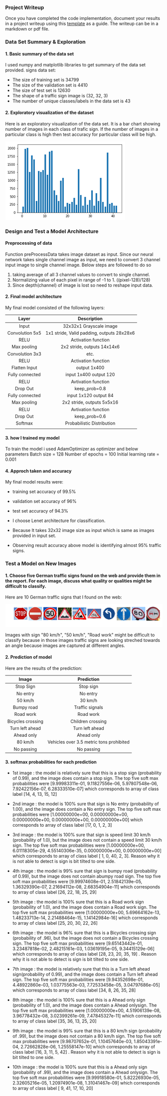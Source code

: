### Project Writeup

Once you have completed the code implementation, document your results in a project writeup using this [template](https://github.com/udacity/CarND-Traffic-Sign-Classifier-Project/blob/master/writeup_template.md) as a guide. The writeup can be in a markdown or pdf file. 

[image1]: ./bar.jpg "Visualization"

[image_before]: ./before.jpg  "Before preprocessing"
[image_after]: ./after.jpg  "Before preprocessing"

[test]: ./test.jpg 



### Data Set Summary & Exploration

#### 1. Basic summary of the data set

I used numpy and matplotlib libraries to get summary of the data set provided.
signs data set:

* The size of training set is 34799
* The size of the validation set is 4410
* The size of test set is 12630
* The shape of a traffic sign image is (32, 32, 3)
* The number of unique classes/labels in the data set is 43

#### 2. Exploratory visualization of the dataset

Here is an exploratory visualization of the data set. It is a bar chart showing number of images in each class of trafic sign.
If the number of images in a particular class is high then test accuracy for particular class will be high.

![alt text][image1]


### Design and Test a Model Architecture

#### Preprocessing of data

Function preProcessData takes image dataset as input. Since our neural network takes single channel image as input, we need to convert 3 channel input image to single channel image.
Below steps are followed to do so
1. taking average of all 3 channel values to convert to single channel.
2. Normalizing value of each pixel in range of -1 to 1. ((pixel-128)/128)
3. Since depth(channel) of image is lost so need to reshape input data.


#### 2. Final model architecture

My final model consisted of the following layers:

| Layer         		|     Description	        					| 
|:---------------------:|:---------------------------------------------:| 
| Input         		| 32x32x1 Grayscale image    				    | 
| Convolution 5x5     	| 1x1 stride, Valid padding, outputs 28x28x6 	|
| RELU					| Activation function							|
| Max pooling	      	| 2x2 stride,  outputs 14x14x6  				|
| Convolution 3x3	    | etc.      									|
| RELU					| Activation function							|
| Flatten Input         | output    1x400                               |
| Fully connected       | input 1x400 output 120                        |
| RELU                  | Avtivation function                           |
| Drop Out              | keep_prob=0.8                                 |
| Fully connected       | input 1x120 output 84                         |
| Max pooling           | 2x2 stride,  outputs 5x5x16                   |
| RELU                  | Avtivation function                           |
| Drop Out              | keep_prob=0.6                                 |
| Softmax               | Probabilistic Distribution                    |
|						|												|

#### 3. how I trained my model

To train the model i used AdamOptimizer as optimizer and below parameters
Batch size = 128
Number of epochs = 100
Initial learning rate = 0.001

#### 4. Approch taken and accuracy

My final model results were:
* training set accuracy of 99.5% 
* validation set accuracy of 96% 
* test set accuracy of 94.3% 

* I choose Lenet architecture for classification.
* Because It takes 32x32 image size as input which is same as images provided in input set.
* Observing result accuracy above model is identifying almost 95% traffic signs.


### Test a Model on New Images

#### 1. Choose five German traffic signs found on the web and provide them in the report. For each image, discuss what quality or qualities might be difficult to classify.

Here are 10 German traffic signs that I found on the web:

![alt text][test] 

Images with sign "80 km/h", "50 km/h", "Road work" might be difficult to classify because in those images traffic signs are looking streched towards an angle because images are captured at different angles.



#### 2. Prediction of model

Here are the results of the prediction:

| Image			        |     Prediction	        					| 
|:---------------------:|:---------------------------------------------:| 
| Stop Sign      		| Stop sign   									| 
| No entry     			| No entry 										|
| 50 km/h				| 30 km/h										|
| Bumpy road    		| Traffic signals					 			|
| Road work		        | Road work	    							    |
| Bicycles crossing     | Children crossing   							| 
| Turn left ahead    	| Turn left ahead								|
| Ahead only			| Ahead only									|
| 80 km/h        		| Vehicles over 3.5 metric tons prohibited		|
| No passing	        | No passing     							    |


#### 3. softmax probabilities for each prediction

* 1st image : the model is relatively sure that this is a stop sign (probability of 0.99), and the image does contain a stop sign. The top five soft max probabilities were [9.99983311e-01, 9.11827556e-06, 5.97807548e-06, 7.92422156e-07, 6.28333510e-07] which corresponds to array of class label [14,  4, 13, 15, 12]

* 2nd image : the model is 100% sure that sign is No entry (probability of 1.00), and the image does contain a No entry sign. The top five soft max probabilities were [1.00000000e+00, 0.00000000e+00, 0.00000000e+00, 0.00000000e+00, 0.00000000e+00] which corresponds to array of class label [17,  0,  1,  2,  3]
        
* 3rd image : the model is 100% sure that sign is speed limit 30 km/h  (probability of 1.0), but the image does not contain a speed limit 30 km/h sign. The top five soft max probabilities were [1.00000000e+00, 6.01118305e-29, 4.55140306e-35, 0.00000000e+00, 0.00000000e+00] which corresponds to array of class label [ 1,  0, 40,  2,  3]. Reason why it is not able to detect is sign is bit tilted to one side. 
  
* 4th image : the model is 99% sure that sign is bumpy road (probability of 0.99), but the image does not contain abumpy road sign. The top five soft max probabilities were [9.99974608e-01, 2.51842139e-05, 1.36329390e-07, 2.21694112e-08, 2.68354904e-11] which corresponds to array of class label [26, 22, 18, 25, 29] 

* 5th image : the model is 100% sure that this is a Road work sign (probability of 1.0), and the image does contain a Road work sign. The top five soft max probabilities were [1.00000000e+00, 5.69664162e-13, 1.48233713e-14, 2.21488464e-15,
        1.14142984e-16] which corresponds to array of class label [25, 20, 30, 22, 26]
        
* 6th image : the model is 96% sure that this is a Bicycles crossing sign (probability of .96), but the image does not contain a Bicycles crossing sign. The top five soft max probabilities were [9.65143442e-01, 3.23487818e-02, 2.48215161e-03, 1.03619195e-05, 9.34415129e-06] which corresponds to array of class label [28, 23, 20, 35, 19] . Reason why it is not able to detect is sign is bit tilted to one side.

* 7th image : the model is relatively sure that this is a Turn left ahead sign(probability of 0.99), and the image does contain a Turn left ahead sign. The top five soft max probabilities were [9.94352698e-01, 4.48922860e-03, 1.03775563e-03, 7.72533458e-05, 3.04797686e-05] which corresponds to array of class label [34,  8, 26, 35, 28]
        
* 8th image : the model is 100% sure that this is a Ahead only sign (probability of 1.0), and the image does contain a Ahead onlysign. The top five soft max probabilities were [1.00000000e+00, 4.51906139e-08, 3.96778432e-08, 3.02399261e-09, 7.47845327e-11] which corresponds to array of class label [35, 36, 13, 25, 20] 

* 9th image : the model is 99% sure that this is a 80 km/h sign (probability of .99), but the image does not contain a 80 km/h  sign. The top five soft max probabilities were [9.98707652e-01, 1.10457640e-03, 1.85043391e-04, 2.72662828e-06, 1.25558147e-10] which corresponds to array of class label [16,  3, 11,  5, 42] . Reason why it is not able to detect is sign is bit tilted to one side.

* 10th image : the model is 100% sure that this is a Ahead only sign (probability of .99), and the image does contain a Ahead onlysign. The top five soft max probabilities were [9.99918580e-01, 5.82226930e-05, 2.32605216e-05, 1.20974901e-08, 1.31041467e-09] which corresponds to array of class label [ 9, 41, 17, 10, 20]         
        
